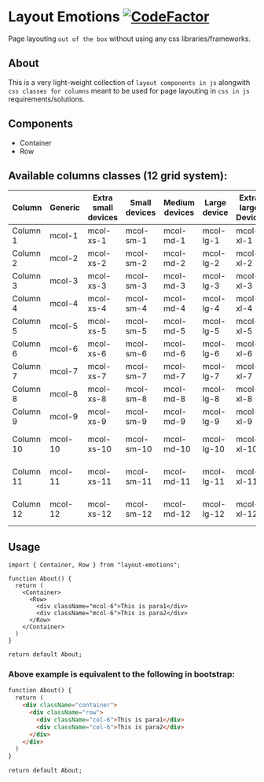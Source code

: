 # Layout Emotions [![CodeFactor](https://www.codefactor.io/repository/github/manojgetwealthy/layout-emotions/badge)](https://www.codefactor.io/repository/github/manojgetwealthy/layout-emotions)

Page layouting `out of the box` without using any css libraries/frameworks.

## About 
This is a very light-weight collection of `layout components in js` alongwith `css classes for columns` meant to be used for page layouting in `css in js` requirements/solutions.

## Components
* Container
* Row

## Available columns classes (12 grid system):
| Column | Generic | Extra small devices | Small devices | Medium devices | Large device | Extra large Device | Very Large device |
|--------|---------|---------------------|---------------|----------------|--------------|--------------------|-------------------|
| Column 1 | mcol-1 | mcol-xs-1 | mcol-sm-1 | mcol-md-1 | mcol-lg-1 | mcol-xl-1 | mcol-xxl-1 |
| Column 2 | mcol-2 | mcol-xs-2 | mcol-sm-2 | mcol-md-2 | mcol-lg-2 | mcol-xl-2 | mcol-xxl-2 |
| Column 3 | mcol-3 | mcol-xs-3 | mcol-sm-3 | mcol-md-3 | mcol-lg-3 | mcol-xl-3 | mcol-xxl-3 |
| Column 4 | mcol-4 | mcol-xs-4 | mcol-sm-4 | mcol-md-4 | mcol-lg-4 | mcol-xl-4 | mcol-xxl-4 |
| Column 5 | mcol-5 | mcol-xs-5 | mcol-sm-5 | mcol-md-5 | mcol-lg-5 | mcol-xl-5 | mcol-xxl-5 |
| Column 6 | mcol-6 | mcol-xs-6 | mcol-sm-6 | mcol-md-6 | mcol-lg-6 | mcol-xl-6 | mcol-xxl-6 |
| Column 7 | mcol-7 | mcol-xs-7 | mcol-sm-7 | mcol-md-7 | mcol-lg-7 | mcol-xl-7 | mcol-xxl-7 |
| Column 8 | mcol-8 | mcol-xs-8 | mcol-sm-8 | mcol-md-8 | mcol-lg-8 | mcol-xl-8 | mcol-xxl-8 |
| Column 9 | mcol-9 | mcol-xs-9 | mcol-sm-9 | mcol-md-9 | mcol-lg-9 | mcol-xl-9 | mcol-xxl-9 |
| Column 10 | mcol-10 | mcol-xs-10 | mcol-sm-10 | mcol-md-10 | mcol-lg-10 | mcol-xl-10 | mcol-xxl-10 |
| Column 11 | mcol-11 | mcol-xs-11 | mcol-sm-11 | mcol-md-11 | mcol-lg-11 | mcol-xl-11 | mcol-xxl-11 | 
| Column 12 | mcol-12 | mcol-xs-12 | mcol-sm-12 | mcol-md-12 | mcol-lg-12 | mcol-xl-12 | mcol-xxl-12 |
  
## Usage

````tsx
import { Container, Row } from "layout-emotions";

function About() {
  return (
    <Container>
      <Row>
        <div className="mcol-6">This is para1</div>
        <div className="mcol-6">This is para2</div>
      </Row>
    </Container>
  )
}

return default About;
````

### Above example is equivalent to the following in bootstrap:

````html
function About() {
  return (
    <div className="container">
      <div className="row">
        <div className="col-6">This is para1</div>
        <div className="col-6">This is para2</div>
      </div>
    </div>
  )
}

return default About;

````
